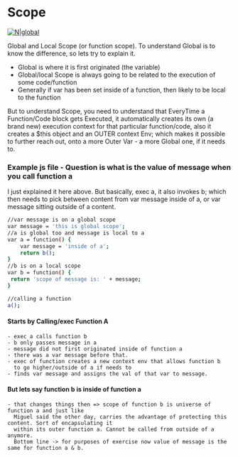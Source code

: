 
# Scope

[![N|global](globalScope.png)](https://github.com/stefan22/eloqJS/blob/master/eloqJSnotes/5.%20Global_n_Local_Scope.md)

Global and Local Scope (or function scope). To understand Global is to know the difference, so
lets try to explain it.

  - Global is where it is first originated (the variable)
  - Global/local Scope is always going to be related to the execution of some code/function
  - Generally if var has been set inside of a function, then likely to be local to the function
  
But to understand Scope, you need to understand that EveryTime a Function/Code block gets Executed,
it automatically creates its own (a brand new) execution context for that particular function/code, 
also it creates a $this object and an OUTER context Env; which makes it possible to further reach out, 
onto a more Outer Var - a more Global one, if it needs to.

### Example js file  - Question is what is the value of message when you call function a
I just explained it here above. But basically, exec a, it also invokes b; which then needs to pick
between content from var message inside of a, or var message sitting outside of a content.


```sh
//var message is on a global scope
var message = 'this is global scope';
//a is global too and message is local to a
var a = function() {
    var message = 'inside of a';
    return b();
}
//b is on a local scope
var b = function() {
 return 'scope of message is: ' + message;
}

//calling a function
a();

```
#### Starts by Calling/exec Function A

    - exec a calls function b
    - b only passes message in a
    - message did not first originated inside of function a
    - there was a var message before that.
    - exec of function creates a new context env that allows function b
      to go higher/outside of a if needs to 
    - finds var message and assigns the val of that var to message.

####  But lets say function b is inside of function a
    - that changes things then => scope of function b is universe of function a and just like
      Miguel said the other day, carries the advantage of protecting this content. Sort of encapsulating it 
      within its outer function a. Cannot be called from outside of a anymore.
      Bottom line -> for purposes of exercise now value of message is the same for function a & b.




